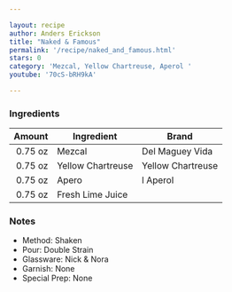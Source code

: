 ```yaml
---

layout: recipe
author: Anders Erickson
title: "Naked & Famous"
permalink: '/recipe/naked_and_famous.html'
stars: 0
category: 'Mezcal, Yellow Chartreuse, Aperol '
youtube: '70cS-bRH9kA'

---
```


### Ingredients

|  Amount  | Ingredient               | Brand         |
| ------: | ----------------- | ----------------- |
| 0.75 oz | Mezcal            | Del Maguey Vida   |
| 0.75 oz | Yellow Chartreuse | Yellow Chartreuse |
| 0.75 oz | Apero             | l Aperol          |
| 0.75 oz | Fresh Lime Juice  |

### Notes

- Method: Shaken
- Pour: Double Strain
- Glassware: Nick & Nora
- Garnish: None
- Special Prep: None

